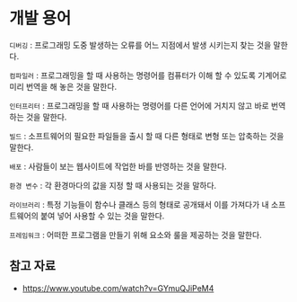 # 개발 용어

`디버깅` : 프로그래밍 도중 발생하는 오류를 어느 지점에서 발생 시키는지 찾는 것을 말한다.

`컴파일러` : 프로그래밍을 할 때 사용하는 명령어를 컴퓨터가 이해 할 수 있도록 기계어로 미리 번역을 해 놓은 것을 말한다.

`인터프리터` : 프로그래밍을 할 때 사용하는 명령어를 다른 언어에 거치지 않고 바로 번역하는 것을 말한다.

`빌드` : 소프트웨어의 필요한 파일들을 출시 할 때 다른 형태로 변형 또는 압축하는 것을 말한다.

`배포` : 사람들이 보는 웹사이트에 작업한 바를 반영하는 것을 말한다.

`환경 변수` : 각 환경마다의 값을 지정 할 때 사용되는 것을 말하다.

`라이브러리` : 특정 기능들이 함수나 클래스 등의 형태로 공개돼서 이를 가져다가 내 소프트웨어의 붙여 넣어 사용할 수 있는 것을 말한다.

`프레임워크` : 어떠한 프로그램을 만들기 위해 요소와 룰을 제공하는 것을 말한다.

## 참고 자료
- https://www.youtube.com/watch?v=GYmuQJiPeM4
